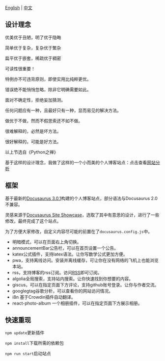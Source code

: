 [English](README.md) | [中文](README_zh.md)

## 设计理念

优美优于丑陋，明了优于隐晦

简单优于复杂，复杂优于繁杂

扁平优于嵌套，稀疏优于稠密

可读性很重要！

特例亦不可违背原则，即使实用比纯粹更优。

错误绝不能悄悄忽略，除非它明确需要如此。

面对不确定性，拒绝妄加猜测。

任何问题应有一种，且最好只有一种，显而易见的解决方法。

做优于不做，然而不假思索还不如不做。

很难解释的，必然是坏方法。

很好解释的，可能是好方法。

以上节选自《Python之禅》

基于这样的设计理念，我做了这样的一个小而美的个人博客站点：点击查看[网站分析](https://pagespeed.web.dev/)

## 框架

基于最新的[Docusaurus 3.0.1](https://docusaurus.io/)构建的个人博客站点，部分语法与Docusaurus 2.0不兼容。

灵感来源于[Docusaurus Site Showcase](https://docusaurus.io/showcase)，选取了其中有意思的设计，进行了一些修改，最终完成了这个站点。

为了方便大家修改，自定义内容尽可能的前置在了`docusaurus.config.js`中。

- 明暗模式，可以在页面右上角切换。
- announcementBar公告栏，可以在首页设置一个公告。
- katex公式插件，支持latex语法。让你写数学公式更加方便。
- pwa，支持离线访问。安装并离线缓存，可让你在没有网络的飞机上也能浏览本站。
- rss，支持博客的rss订阅。访问[RSS](https://jiangmiemie.com/blog/rss.xml)即可订阅。
- algolia全局搜索，支持站内搜索。让你快速找到你想要的内容。
- giscus，可以在指定页面下方评论，支持github账号登录。让你与作者交流。
- googlegtag谷歌分析，可以查看你的网站访问情况。
- i8n 基于Crowdin插件自动翻译。
- react-photo-album 一个相册插件，可以在指定页面下方展示相册。

## 快速重现

`npm update`更新插件

`npm install`下载所需的依赖包

`npm run start`启动站点
